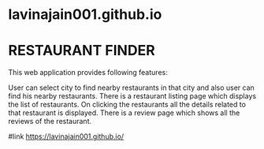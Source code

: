 # lavinajain001.github.io

# RESTAURANT FINDER 
This web application provides following features:

User can select city to find nearby restaurants in that city and also user can find his nearby restaurants.
There is a restaurant listing page which displays the list of restaurants.
On clicking the restaurants all the details related to that restaurant is displayed.
There is a review page which shows all the reviews of the restaurant.

#link
https://lavinajain001.github.io/

